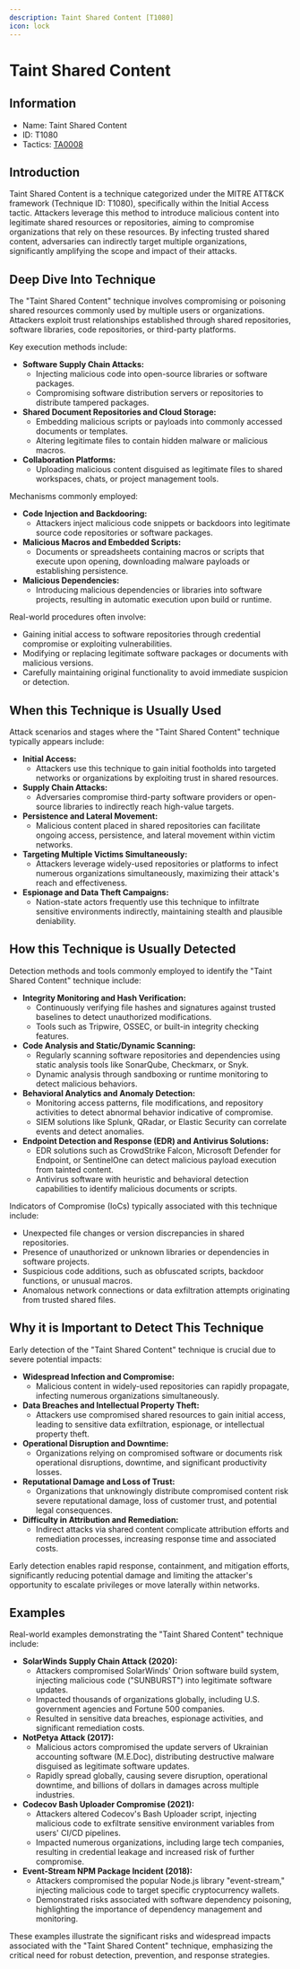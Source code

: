```yaml
---
description: Taint Shared Content [T1080]
icon: lock
---
```


# Taint Shared Content

## Information

- Name: Taint Shared Content
- ID: T1080
- Tactics: [TA0008](../TA0008/TA0008.md)

## Introduction

Taint Shared Content is a technique categorized under the MITRE ATT\&CK framework (Technique ID: T1080), specifically within the Initial Access tactic. Attackers leverage this method to introduce malicious content into legitimate shared resources or repositories, aiming to compromise organizations that rely on these resources. By infecting trusted shared content, adversaries can indirectly target multiple organizations, significantly amplifying the scope and impact of their attacks.

## Deep Dive Into Technique

The "Taint Shared Content" technique involves compromising or poisoning shared resources commonly used by multiple users or organizations. Attackers exploit trust relationships established through shared repositories, software libraries, code repositories, or third-party platforms.

Key execution methods include:

- **Software Supply Chain Attacks:**
  - Injecting malicious code into open-source libraries or software packages.
  - Compromising software distribution servers or repositories to distribute tampered packages.
- **Shared Document Repositories and Cloud Storage:**
  - Embedding malicious scripts or payloads into commonly accessed documents or templates.
  - Altering legitimate files to contain hidden malware or malicious macros.
- **Collaboration Platforms:**
  - Uploading malicious content disguised as legitimate files to shared workspaces, chats, or project management tools.

Mechanisms commonly employed:

- **Code Injection and Backdooring:**
  - Attackers inject malicious code snippets or backdoors into legitimate source code repositories or software packages.
- **Malicious Macros and Embedded Scripts:**
  - Documents or spreadsheets containing macros or scripts that execute upon opening, downloading malware payloads or establishing persistence.
- **Malicious Dependencies:**
  - Introducing malicious dependencies or libraries into software projects, resulting in automatic execution upon build or runtime.

Real-world procedures often involve:

- Gaining initial access to software repositories through credential compromise or exploiting vulnerabilities.
- Modifying or replacing legitimate software packages or documents with malicious versions.
- Carefully maintaining original functionality to avoid immediate suspicion or detection.

## When this Technique is Usually Used

Attack scenarios and stages where the "Taint Shared Content" technique typically appears include:

- **Initial Access:**
  - Attackers use this technique to gain initial footholds into targeted networks or organizations by exploiting trust in shared resources.
- **Supply Chain Attacks:**
  - Adversaries compromise third-party software providers or open-source libraries to indirectly reach high-value targets.
- **Persistence and Lateral Movement:**
  - Malicious content placed in shared repositories can facilitate ongoing access, persistence, and lateral movement within victim networks.
- **Targeting Multiple Victims Simultaneously:**
  - Attackers leverage widely-used repositories or platforms to infect numerous organizations simultaneously, maximizing their attack's reach and effectiveness.
- **Espionage and Data Theft Campaigns:**
  - Nation-state actors frequently use this technique to infiltrate sensitive environments indirectly, maintaining stealth and plausible deniability.

## How this Technique is Usually Detected

Detection methods and tools commonly employed to identify the "Taint Shared Content" technique include:

- **Integrity Monitoring and Hash Verification:**
  - Continuously verifying file hashes and signatures against trusted baselines to detect unauthorized modifications.
  - Tools such as Tripwire, OSSEC, or built-in integrity checking features.
- **Code Analysis and Static/Dynamic Scanning:**
  - Regularly scanning software repositories and dependencies using static analysis tools like SonarQube, Checkmarx, or Snyk.
  - Dynamic analysis through sandboxing or runtime monitoring to detect malicious behaviors.
- **Behavioral Analytics and Anomaly Detection:**
  - Monitoring access patterns, file modifications, and repository activities to detect abnormal behavior indicative of compromise.
  - SIEM solutions like Splunk, QRadar, or Elastic Security can correlate events and detect anomalies.
- **Endpoint Detection and Response (EDR) and Antivirus Solutions:**
  - EDR solutions such as CrowdStrike Falcon, Microsoft Defender for Endpoint, or SentinelOne can detect malicious payload execution from tainted content.
  - Antivirus software with heuristic and behavioral detection capabilities to identify malicious documents or scripts.

Indicators of Compromise (IoCs) typically associated with this technique include:

- Unexpected file changes or version discrepancies in shared repositories.
- Presence of unauthorized or unknown libraries or dependencies in software projects.
- Suspicious code additions, such as obfuscated scripts, backdoor functions, or unusual macros.
- Anomalous network connections or data exfiltration attempts originating from trusted shared files.

## Why it is Important to Detect This Technique

Early detection of the "Taint Shared Content" technique is crucial due to severe potential impacts:

- **Widespread Infection and Compromise:**
  - Malicious content in widely-used repositories can rapidly propagate, infecting numerous organizations simultaneously.
- **Data Breaches and Intellectual Property Theft:**
  - Attackers use compromised shared resources to gain initial access, leading to sensitive data exfiltration, espionage, or intellectual property theft.
- **Operational Disruption and Downtime:**
  - Organizations relying on compromised software or documents risk operational disruptions, downtime, and significant productivity losses.
- **Reputational Damage and Loss of Trust:**
  - Organizations that unknowingly distribute compromised content risk severe reputational damage, loss of customer trust, and potential legal consequences.
- **Difficulty in Attribution and Remediation:**
  - Indirect attacks via shared content complicate attribution efforts and remediation processes, increasing response time and associated costs.

Early detection enables rapid response, containment, and mitigation efforts, significantly reducing potential damage and limiting the attacker's opportunity to escalate privileges or move laterally within networks.

## Examples

Real-world examples demonstrating the "Taint Shared Content" technique include:

- **SolarWinds Supply Chain Attack (2020):**
  - Attackers compromised SolarWinds' Orion software build system, injecting malicious code ("SUNBURST") into legitimate software updates.
  - Impacted thousands of organizations globally, including U.S. government agencies and Fortune 500 companies.
  - Resulted in sensitive data breaches, espionage activities, and significant remediation costs.
- **NotPetya Attack (2017):**
  - Malicious actors compromised the update servers of Ukrainian accounting software (M.E.Doc), distributing destructive malware disguised as legitimate software updates.
  - Rapidly spread globally, causing severe disruption, operational downtime, and billions of dollars in damages across multiple industries.
- **Codecov Bash Uploader Compromise (2021):**
  - Attackers altered Codecov's Bash Uploader script, injecting malicious code to exfiltrate sensitive environment variables from users' CI/CD pipelines.
  - Impacted numerous organizations, including large tech companies, resulting in credential leakage and increased risk of further compromise.
- **Event-Stream NPM Package Incident (2018):**
  - Attackers compromised the popular Node.js library "event-stream," injecting malicious code to target specific cryptocurrency wallets.
  - Demonstrated risks associated with software dependency poisoning, highlighting the importance of dependency management and monitoring.

These examples illustrate the significant risks and widespread impacts associated with the "Taint Shared Content" technique, emphasizing the critical need for robust detection, prevention, and response strategies.
